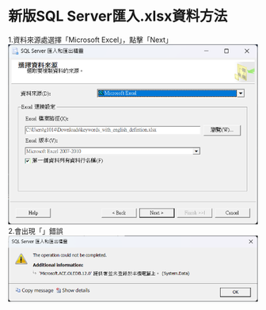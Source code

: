# 新版SQL Server匯入.xlsx資料方法 
1.資料來源處選擇「Microsoft Excel」，點擊「Next」
![image](/Image/1.png)  
2.會出現「」錯誤  
![image](https://github.com/Youchenjiang/-SQL-Server-.xlsx-/blob/main/Image/2.png)  
